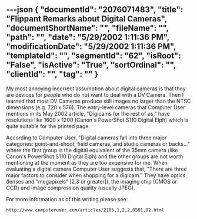 ---json
{
  "documentId": "2076071483",
  "title": "Flippant Remarks about Digital Cameras",
  "documentShortName": "",
  "fileName": "",
  "path": "",
  "date": "5/29/2002 1:11:36 PM",
  "modificationDate": "5/29/2002 1:11:36 PM",
  "templateId": "",
  "segmentId": "62",
  "isRoot": "False",
  "isActive": "True",
  "sortOrdinal": "",
  "clientId": "",
  "tag": ""
}
---

My most annoying incorrect assumption about digital cameras is that they are devices for people who do not want to deal with a DV Camera. Then I learned that most DV Cameras produce still images no larger than the NTSC dimensions (e.g. 720 x 576). The entry-level cameras that Computer User mentions in its May 2002 article, &quot;Digicams for the rest of us,&quot; have resolutions like 1600 x 1200 (Canon's PowerShot S110 Digital Elph) which is quite suitable for the printed page.

According to Computer User, &quot;Digital cameras fall into three major categories: point-and-shoot, field cameras, and studio cameras or backs...&quot; where the first group is the digital equivalent of the 35mm camera (like Canon's PowerShot S110 Digital Elph) and the other groups are not worth mentioning at the moment as they are too expensive for me.
When evaluating a digital camera Computer User suggests that, &quot;There are three major factors to consider when shopping for a digicam.&quot; They have optics (lenses and &quot;megapixels&quot; [2.3 or greater]), the imaging chip (CMOS or CCD) and image compression quality (usually JPEG).

For more information as of this writing please see:

    http://www.computeruser.com/articles/2105,1,2,2,0501,02.html
